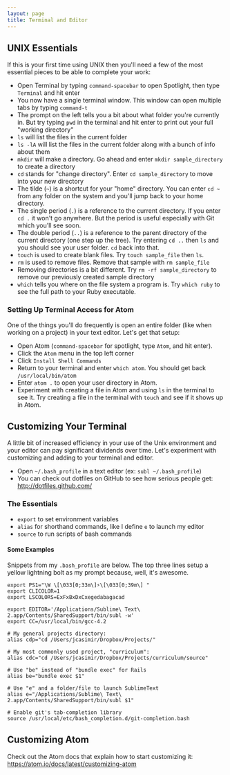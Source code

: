 ```yaml
---
layout: page
title: Terminal and Editor
---
```


## UNIX Essentials

If this is your first time using UNIX then you'll need a few of the most essential pieces to be able to complete your work:

* Open Terminal by typing `command-spacebar` to open Spotlight, then type `Terminal` and hit enter
* You now have a single terminal window. This window can open multiple tabs by typing `command-t`
* The prompt on the left tells you a bit about what folder you're currently in. But try typing `pwd` in the terminal and hit enter to print out your full "working directory"
* `ls` will list the files in the current folder
* `ls -lA` will list the files in the current folder along with a bunch of info about them
* `mkdir` will make a directory. Go ahead and enter `mkdir sample_directory` to create a directory
* `cd` stands for "change directory". Enter `cd sample_directory` to move into your new directory
* The tilde (`~`) is a shortcut for your "home" directory. You can enter `cd ~` from any folder on the system and you'll jump back to your home directory.
* The single period (`.`) is a reference to the current directory. If you enter `cd .` it won't go anywhere. But the period is useful especially with Git which you'll see soon.
* The double period (`..`) is a reference to the parent directory of the current directory (one step up the tree). Try entering `cd ..` then `ls` and you should see your user folder. `cd` back into that.
* `touch` is used to create blank files. Try `touch sample_file` then `ls`.
* `rm` is used to remove files. Remove that sample with `rm sample_file`
* Removing directories is a bit different. Try `rm -rf sample_directory` to remove our previously created sample directory
* `which` tells you where on the file system a program is. Try `which ruby` to see the full path to your Ruby executable.

### Setting Up Terminal Access for Atom

One of the things you'll do frequently is open an entire folder (like when working on a project) in your text editor. Let's get that setup:

* Open Atom (`command-spacebar` for spotlight, type `Atom`, and hit enter).
* Click the `Atom` menu in the top left corner
* Click `Install Shell Commands`
* Return to your terminal and enter `which atom`. You should get back `/usr/local/bin/atom`
* Enter `atom .` to open your user directory in Atom.
* Experiment with creating a file in Atom and using `ls` in the terminal to see it. Try creating a file in the terminal with `touch` and see if it shows up in Atom.

## Customizing Your Terminal

A little bit of increased efficiency in your use of the Unix environment and your editor can pay significant dividends over time. Let's experiment with customizing and adding to your terminal and editor.

* Open `~/.bash_profile` in a text editor (ex: `subl ~/.bash_profile`)
* You can check out dotfiles on GitHub to see how serious people get: http://dotfiles.github.com/

### The Essentials

* `export` to set environment variables
* `alias` for shorthand commands, like I define `e` to launch my editor
* `source` to run scripts of bash commands

#### Some Examples

Snippets from my `.bash_profile` are below. The top three lines setup a yellow lightning bolt as my prompt because, well, it's awesome.

```
export PS1="\W \[\033[0;33m\]⚡\[\033[0;39m\] "
export CLICOLOR=1
export LSCOLORS=ExFxBxDxCxegedabagacad

export EDITOR='/Applications/Sublime\ Text\ 2.app/Contents/SharedSupport/bin/subl -w'
export CC=/usr/local/bin/gcc-4.2

# My general projects directory:
alias cdp="cd /Users/jcasimir/Dropbox/Projects/"

# My most commonly used project, "curriculum":
alias cdc="cd /Users/jcasimir/Dropbox/Projects/curriculum/source"

# Use "be" instead of "bundle exec" for Rails
alias be="bundle exec $1"

# Use "e" and a folder/file to launch SublimeText
alias e="/Applications/Sublime\ Text\ 2.app/Contents/SharedSupport/bin/subl $1"

# Enable git's tab-completion library
source /usr/local/etc/bash_completion.d/git-completion.bash
```

## Customizing Atom

Check out the Atom docs that explain how to start customizing it: https://atom.io/docs/latest/customizing-atom